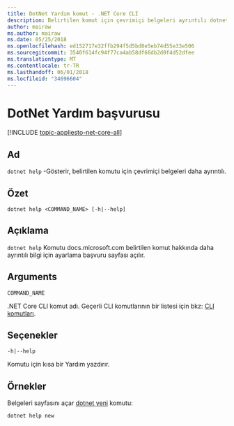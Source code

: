 ```yaml
---
title: DotNet Yardım komut - .NET Core CLI
description: Belirtilen komut için çevrimiçi belgeleri ayrıntılı dotnet Yardım komut gösterir.
author: mairaw
ms.author: mairaw
ms.date: 05/25/2018
ms.openlocfilehash: ed152717e32ffb294f5d5bd8e5eb74d55e33e506
ms.sourcegitcommit: 3540f614fc94f77ca4ab58df66db2d0f4d52dfee
ms.translationtype: MT
ms.contentlocale: tr-TR
ms.lasthandoff: 06/01/2018
ms.locfileid: "34696604"
---
```

# <a name="dotnet-help-reference"></a>DotNet Yardım başvurusu

[!INCLUDE [topic-appliesto-net-core-all](../../../includes/topic-appliesto-net-core-2plus.md)]

## <a name="name"></a>Ad

`dotnet help` -Gösterir, belirtilen komutu için çevrimiçi belgeleri daha ayrıntılı.

## <a name="synopsis"></a>Özet

`dotnet help <COMMAND_NAME> [-h|--help]`

## <a name="description"></a>Açıklama

`dotnet help` Komutu docs.microsoft.com belirtilen komut hakkında daha ayrıntılı bilgi için ayarlama başvuru sayfası açılır.

## <a name="arguments"></a>Arguments

`COMMAND_NAME`

.NET Core CLI komut adı. Geçerli CLI komutlarının bir listesi için bkz: [CLI komutları](index.md#cli-commands).

## <a name="options"></a>Seçenekler

`-h|--help`

Komutu için kısa bir Yardım yazdırır.

## <a name="examples"></a>Örnekler

Belgeleri sayfasını açar [dotnet yeni](dotnet-new.md) komutu:

`dotnet help new`
